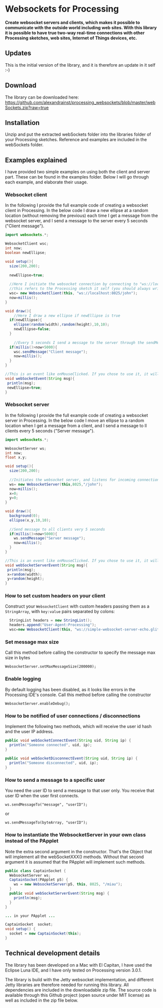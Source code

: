 # Websockets for Processing

**Create websocket servers and clients, which makes it possible to communicate with the
outside world including web sites. With this library it is possible to have true two-way
real-time connections with other Processing sketches, web sites, Internet of Things
devices, etc.**

## Updates
This is the initial version of the library, and it is therefore an update in it self :-)

## Download
The library can be downloaded here:
https://github.com/alexandrainst/processing_websockets/blob/master/webSockets.zip?raw=true

## Installation
Unzip and put the extracted webSockets folder into the libraries folder of your Processing
sketches. Reference and examples are included in the webSockets folder.

## Examples explained
I have provided two simple examples on using both the client and server part. These can be
found in the examples folder. Below I will go through each example, and elaborate their usage.

### Websocket client

In the following I provide the full example code of creating a websocket client in Processing.
In the below code I draw a new ellipse at a random location (without removing the previous)
each time I get a message from the websocket server, and I send a message to the server every
5 seconds ("Client message").

```java
import websockets.*;

WebsocketClient wsc;
int now;
boolean newEllipse;

void setup(){
  size(200,200);
  
  newEllipse=true;
  
  //Here I initiate the websocket connection by connecting to "ws://localhost:8025/john", which is the uri of the server.
  //this refers to the Processing sketch it self (you should always write "this").
  wsc= new WebsocketClient(this, "ws://localhost:8025/john");
  now=millis();
}

void draw(){
    //Here I draw a new ellipse if newEllipse is true
  if(newEllipse){
    ellipse(random(width),random(height),10,10);
    newEllipse=false;
  }
    
    //Every 5 seconds I send a message to the server through the sendMessage method
  if(millis()>now+5000){
    wsc.sendMessage("Client message");
    now=millis();
  }
}

//This is an event like onMouseClicked. If you chose to use it, it will be executed whenever the server sends a message 
void webSocketEvent(String msg){
 println(msg);
 newEllipse=true;
}
```

### Websocket server

In the following I provide the full example code of creating a websocket server in Processing.
In the below code I move an ellipse to a random location when I get a message from a client,
and I send a message to ll clients every 5 seconds ("Server message").

```java
import websockets.*;

WebsocketServer ws;
int now;
float x,y;

void setup(){
  size(200,200);
  
  //Initiates the websocket server, and listens for incoming connections on ws://localhost:8025/john
  ws= new WebsocketServer(this,8025,"/john");
  now=millis();
  x=0;
  y=0;
}

void draw(){
  background(0);
  ellipse(x,y,10,10);
  
  //Send message to all clients very 5 seconds
  if(millis()>now+5000){
    ws.sendMessage("Server message");
    now=millis();
  }
}

//This is an event like onMouseClicked. If you chose to use it, it will be executed whenever a client sends a message
void webSocketServerEvent(String msg){
 println(msg);
 x=random(width);
 y=random(height);
}
```

### How to set custom headers on your client

Construct your `WebsocketClient` with custom headers passing them as a `StringArray`, with `key:value` pairs separated by colons:

```java
  StringList headers = new StringList();
  headers.append("User-Agent:Processing");
  wsc=new WebsocketClient(this, "ws://simple-websocket-server-echo.glitch.me/", headers);
```


### Set message max size

Call this method before calling the constructor to specify the message max size in bytes

    WebsocketServer.setMaxMessageSize(200000);

### Enable logging

By default logging has been disabled, as it looks like errors in the
Processing IDE's console. Call this method before calling the constructor

    WebsocketServer.enableDebug();

### How to be notified of user connections / disconnections

Implement the following two methods, which will receive the user id hash and
the user IP address.

```java
public void webSocketConnectEvent(String uid, String ip) {
  println("Someone connected", uid, ip);
}
  
public void webSocketDisconnectEvent(String uid, String ip) {
  println("Someone disconnected", uid, ip);
}
```

### How to send a message to a specific user

You need the user ID to send a message to that user only. 
You receive that user ID when the user first connects.

    ws.sendMessageTo("message", "userID");

or

    ws.sendMessageTo(byteArray, "userID");

### How to instantiate the WebsocketServer in your own class instead of the PApplet

Note the extra second argument in the constructor. That's the Object that will implement all the webSocketXXX() methods. Without that second argument it is assumed that the PApplet will implement such methods.

```java
public class CaptainSocket {
  WebsocketServer ws;
  CaptainSocket(PApplet p5) {
    ws = new WebsocketServer(p5, this, 8025, "/miau");
  }
  public void webSocketServerEvent(String msg) {
    println(msg);
  }
}  

... in your PApplet ...

CaptainSocket  socket;
void setup() {
  socket = new CaptainSocket(this);
}

```

## Technical development details

The library has been developed on a Mac with El Capitan, I have used the Eclipse Luna IDE,
and I have only tested on Processing version 3.0.1.

The library is build with the Jetty websocket implementation, and different Jetty libraries
are therefore needed for running this library. All dependencies are included in the downloadable
zip file. The source code is available through this Github project (open source under MIT
license) as well as included in the zip file below.

